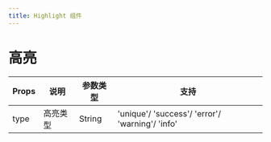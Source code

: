 ```yaml
---
title: Highlight 组件
---
```


# 高亮

<ClientOnly>
<highlight-demo></highlight-demo>
</ClientOnly>

| Props | 说明 | 参数类型 | 支持 |
| -- | ---- | ---- | ---- |
| type | 高亮类型 | String | 'unique'/ 'success'/ 'error'/ 'warning'/ 'info' |
